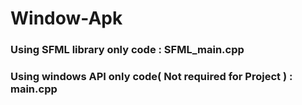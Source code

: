 # Window-Apk

### Using SFML library only code  : SFML_main.cpp

### Using windows API only code( Not required for Project ) : main.cpp
